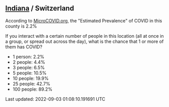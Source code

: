 
## [Indiana](/united-states/indiana) / Switzerland

According to [MicroCOVID.org](http://microcovid.org),
the "Estimated Prevalence" of COVID in this county is 2.2%

If you interact with a certain number of people in this location
(all at once in a group, or spread out across the day), what is the chance that
1 or more of them has COVID?

- 1 person: 2.2%
- 2 people: 4.4%
- 3 people: 6.5%
- 5 people: 10.5%
- 10 people: 19.9%
- 25 people: 42.7%
- 100 people: 89.2%

Last updated: 2022-09-03 01:08:10.191691 UTC
